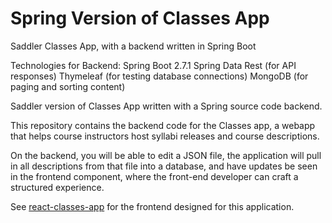 # Spring Version of Classes App
Saddler Classes App, with a backend written in Spring Boot

Technologies for Backend: 
Spring Boot 2.7.1
Spring Data Rest (for API responses)
Thymeleaf (for testing database connections)
MongoDB (for paging and sorting content) 

Saddler version of Classes App written with a Spring source code backend.

This repository contains the backend code for the Classes app, a webapp that helps course instructors host syllabi releases and course descriptions.

On the backend, you will be able to edit a JSON file, the application will pull in all descriptions from that file into a database, 
and have updates be seen in the frontend component, where the front-end developer can craft a structured experience.

See [react-classes-app](http://github.com/jazad136/react-classes-app) for the frontend designed for this application. 


